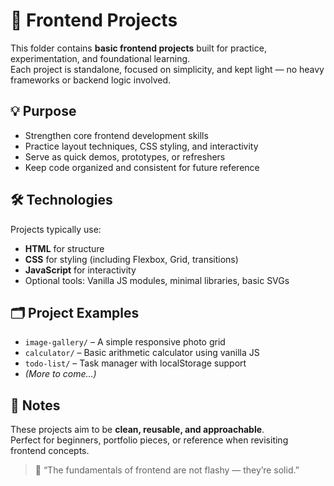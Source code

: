 # 🎨 Frontend Projects

This folder contains **basic frontend projects** built for practice, experimentation, and foundational learning.  
Each project is standalone, focused on simplicity, and kept light — no heavy frameworks or backend logic involved.

## 💡 Purpose

- Strengthen core frontend development skills  
- Practice layout techniques, CSS styling, and interactivity  
- Serve as quick demos, prototypes, or refreshers  
- Keep code organized and consistent for future reference

## 🛠️ Technologies

Projects typically use:

- **HTML** for structure  
- **CSS** for styling (including Flexbox, Grid, transitions)  
- **JavaScript** for interactivity  
- Optional tools: Vanilla JS modules, minimal libraries, basic SVGs

## 🗂️ Project Examples

- `image-gallery/` – A simple responsive photo grid  
- `calculator/` – Basic arithmetic calculator using vanilla JS  
- `todo-list/` – Task manager with localStorage support  
- *(More to come...)*

## 📌 Notes

These projects aim to be **clean, reusable, and approachable**.  
Perfect for beginners, portfolio pieces, or reference when revisiting frontend concepts.

> 🧪 “The fundamentals of frontend are not flashy — they’re solid.” 

